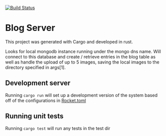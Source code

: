 [![Build Status](https://jenkins.paz.ienza.tech/buildStatus/icon?job=Blog+Server%2Fmain)](https://jenkins.paz.ienza.tech/job/Blog%20Server/job/main/)

# Blog Server

This project was generated with Cargo and developed in rust.

Looks for local mongodb instance running under the mongo dns name. Will connect to this database and create / retrieve entries in the blog table as well as handle the upload of up to 5 images, saving the local images to the directory specified in args[1].

## Development server

Running ```cargo run``` will set up a development version of the system based off of the configurations in [Rocket.toml](Rocket.toml)

## Running unit tests

Running ```cargo test``` will run any tests in the test dir
